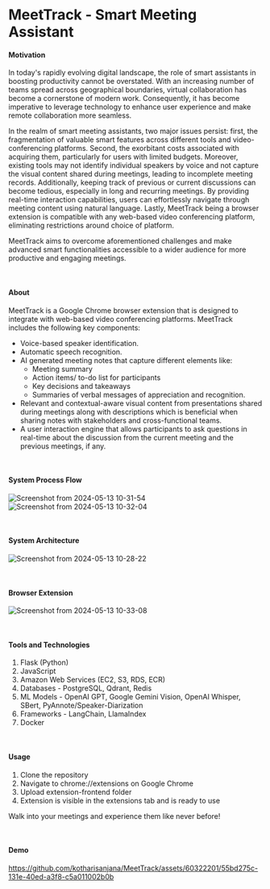 # MeetTrack - Smart Meeting Assistant

#### Motivation
In today's rapidly evolving digital landscape, the role of smart assistants in boosting productivity cannot be overstated. With an increasing number of teams spread across geographical boundaries, virtual collaboration has become a cornerstone of modern work. Consequently, it has become imperative to leverage technology to enhance user experience and make remote collaboration more seamless.

In the realm of smart meeting assistants, two major issues persist: first, the fragmentation of valuable smart features across different tools and video-conferencing platforms. Second, the exorbitant costs associated with acquiring them, particularly for users with limited budgets. Moreover, existing tools may not identify individual speakers by voice and not capture the visual content shared during meetings, leading to incomplete meeting records. Additionally, keeping track of previous or current discussions can become tedious, especially in long and recurring meetings. By providing real-time interaction capabilities, users can effortlessly navigate through meeting content using natural language. Lastly, MeetTrack being a browser extension is compatible with any web-based video conferencing platform, eliminating restrictions around choice of platform.

MeetTrack aims to overcome aforementioned challenges and make advanced smart functionalities accessible to a wider audience for more productive and engaging meetings.

<br/>

#### About 
MeetTrack is a Google Chrome browser extension that is designed to integrate with web-based video conferencing platforms. MeetTrack includes the following key components:
* Voice-based speaker identification.
* Automatic speech  recognition.
* AI generated meeting notes that capture different elements like: 
  * Meeting summary
  * Action items/ to-do list for participants
  * Key decisions and takeaways
  * Summaries of verbal messages of appreciation and recognition.
* Relevant and contextual-aware visual content from presentations shared during meetings along with descriptions which is beneficial when sharing notes with stakeholders and cross-functional teams.
* A user interaction engine that allows participants to ask questions in real-time about the discussion from the current meeting and the previous meetings, if any.

<br/>

#### System Process Flow
![Screenshot from 2024-05-13 10-31-54](https://github.com/kotharisanjana/MeetTrack/assets/60322201/a53fe58f-0ee4-4b41-80d8-66a2bb270d95)
![Screenshot from 2024-05-13 10-32-04](https://github.com/kotharisanjana/MeetTrack/assets/60322201/f7f944bc-ea95-42a2-97a9-8332b04b7be3)

<br/>

#### System Architecture
![Screenshot from 2024-05-13 10-28-22](https://github.com/kotharisanjana/MeetTrack/assets/60322201/a7dff18a-05bd-4b75-b27f-5af553218737)

<br/>

#### Browser Extension
![Screenshot from 2024-05-13 10-33-08](https://github.com/kotharisanjana/MeetTrack/assets/60322201/963ac43d-5182-4b59-bff9-7cf7e4d1aafb)

<br/>

#### Tools and Technologies 
1. Flask (Python)
2. JavaScript
3. Amazon Web Services (EC2, S3, RDS, ECR)
4. Databases - PostgreSQL, Qdrant, Redis
5. ML Models - OpenAI GPT, Google Gemini Vision, OpenAI Whisper, SBert, PyAnnote/Speaker-Diarization
6. Frameworks - LangChain, LlamaIndex
7. Docker

<br/>

#### Usage
1. Clone the repository
2. Navigate to chrome://extensions on Google Chrome
3. Upload extension-frontend folder
4. Extension is visible in the extensions tab and is ready to use

Walk into your meetings and experience them like never before!

<br/>

#### Demo
https://github.com/kotharisanjana/MeetTrack/assets/60322201/55bd275c-131e-40ed-a3f8-c5a011002b0b



